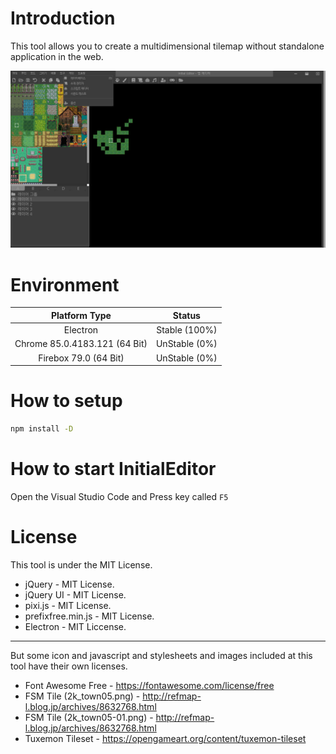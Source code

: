 # Introduction
This tool allows you to create a multidimensional tilemap without standalone application in the web.

![IMG](https://github.com/biud436/Initial2D/raw/master/docs/img/new_editor.png)

# Environment

|Platform Type|Status|
|:--:|:--:|
|Electron|Stable (100%)|
|Chrome 85.0.4183.121 (64 Bit)|UnStable (0%)|
|Firebox 79.0 (64 Bit)|UnStable (0%)|

# How to setup

```bat
npm install -D
```

# How to start InitialEditor
Open the Visual Studio Code and Press key called ```F5```

# License
This tool is under the MIT License.

- jQuery - MIT License.
- jQuery UI - MIT License.
- pixi.js - MIT License.
- prefixfree.min.js - MIT License.
- Electron - MIT Liccense.

---

But some icon and javascript and stylesheets and images included at this tool have their own licenses.

- Font Awesome Free - https://fontawesome.com/license/free
- FSM Tile (2k_town05.png) - http://refmap-l.blog.jp/archives/8632768.html
- FSM Tile (2k_town05-01.png) - http://refmap-l.blog.jp/archives/8632768.html
- Tuxemon Tileset - https://opengameart.org/content/tuxemon-tileset